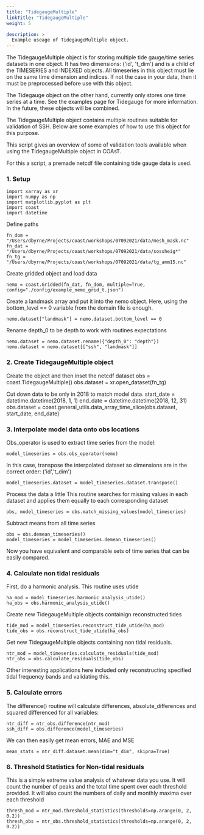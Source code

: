 ```yaml
---
title: "TidegaugeMultiple"
linkTitle: "TidegaugeMultiple"
weight: 5

description: >
  Example useage of TidegaugeMultiple object.
---
```


The TidegaugeMultiple object is for storing multiple tide gauge/time series datasets in one object.
It has two dimensions: ('id', 't_dim') and is a child of the TIMESERIES and INDEXED objects.
All timeseries in this object must lie on the same time dimension and indices. If not the case
in your data, then it must be preprocessed before use with this object.

The Tidegauge object on the other hand, currently only stores one time series at a time. See
the examples page for Tidegauge for more information. In the future, these objects will be
combined.

The TidegaugeMultiple object contains multiple routines suitable for validation of SSH.
Below are some examples of how to use this object for this purpose.


This script gives an overview of some of validation tools available when
using the TidegaugeMultiple object in COAsT.

For this a script, a premade netcdf file containing tide gauge data is used.

### 1. Setup
```
import xarray as xr
import numpy as np
import matplotlib.pyplot as plt
import coast
import datetime
```

Define paths
```
fn_dom = "/Users/dbyrne/Projects/coast/workshops/07092021/data/mesh_mask.nc"
fn_dat = "/Users/dbyrne/Projects/coast/workshops/07092021/data/sossheig*"
fn_tg = "/Users/dbyrne/Projects/coast/workshops/07092021/data/tg_amm15.nc"
```

Create gridded object and load data
```
nemo = coast.Gridded(fn_dat, fn_dom, multiple=True, config="./config/example_nemo_grid_t.json")
```

Create a landmask array and put it into the nemo object.
Here, using the bottom_level == 0 variable from the domain file is enough.
```
nemo.dataset["landmask"] = nemo.dataset.bottom_level == 0
```

Rename depth_0 to be depth to work with routines expectations
```
nemo.dataset = nemo.dataset.rename({"depth_0": "depth"})
nemo.dataset = nemo.dataset[["ssh", "landmask"]]
```

### 2. Create TidegaugeMultiple object

Create the object and then inset the netcdf dataset
obs = coast.TidegaugeMultiple()
obs.dataset = xr.open_dataset(fn_tg)

Cut down data to be only in 2018 to match model data.
start_date = datetime.datetime(2018, 1, 1)
end_date = datetime.datetime(2018, 12, 31)
obs.dataset = coast.general_utils.data_array_time_slice(obs.dataset, start_date, end_date)


### 3. Interpolate model data onto obs locations

Obs_operator is used to extract time series from the model:
```
model_timeseries = obs.obs_operator(nemo)
```

In this case, transpose the interpolated dataset so dimensions are
in the correct order: ('id','t_dim')
```
model_timeseries.dataset = model_timeseries.dataset.transpose()
```

Process the data a little
This routine searches for missing values in each dataset and applies them
equally to each corresponding dataset
```
obs, model_timeseries = obs.match_missing_values(model_timeseries)
```

Subtract means from all time series
```
obs = obs.demean_timeseries()
model_timeseries = model_timeseries.demean_timeseries()
```

Now you have equivalent and comparable sets of time series that can be
easily compared.

### 4. Calculate non tidal residuals

First, do a harmonic analysis. This routine uses utide
```
ha_mod = model_timeseries.harmonic_analysis_utide()
ha_obs = obs.harmonic_analysis_utide()
```
Create new TidegaugeMultiple objects containign reconstructed tides
```
tide_mod = model_timeseries.reconstruct_tide_utide(ha_mod)
tide_obs = obs.reconstruct_tide_utide(ha_obs)
```
Get new TidegaugeMultiple objects containing non tidal residuals.
```
ntr_mod = model_timeseries.calculate_residuals(tide_mod)
ntr_obs = obs.calculate_residuals(tide_obs)
```
Other interesting applications here included only reconstructing specified
tidal frequency bands and validating this.

### 5. Calculate errors

The difference() routine will calculate differences, absolute_differences
and squared differenced for all variables:
```
ntr_diff = ntr_obs.difference(ntr_mod)
ssh_diff = obs.difference(model_timeseries)
```
We can then easily get mean errors, MAE and MSE
```
mean_stats = ntr_diff.dataset.mean(dim="t_dim", skipna=True)
```

### 6. Threshold Statistics for Non-tidal residuals

This is a simple extreme value analysis of whatever data you use.
It will count the number of peaks and the total time spent over each
threshold provided. It will also count the numbers of daily and monthly
maxima over each threshold

```
thresh_mod = ntr_mod.threshold_statistics(thresholds=np.arange(0, 2, 0.2))
thresh_obs = ntr_obs.threshold_statistics(thresholds=np.arange(0, 2, 0.2))
```

